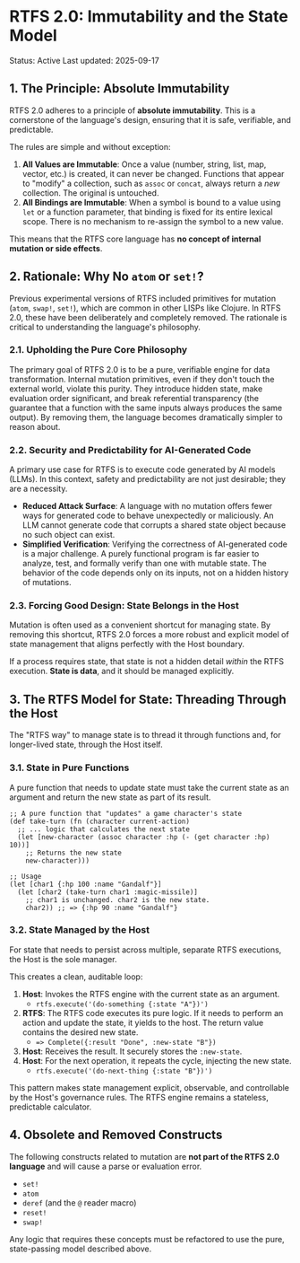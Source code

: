 # RTFS 2.0: Immutability and the State Model

Status: Active
Last updated: 2025-09-17

## 1. The Principle: Absolute Immutability

RTFS 2.0 adheres to a principle of **absolute immutability**. This is a cornerstone of the language's design, ensuring that it is safe, verifiable, and predictable.

The rules are simple and without exception:

1.  **All Values are Immutable**: Once a value (number, string, list, map, vector, etc.) is created, it can never be changed. Functions that appear to "modify" a collection, such as `assoc` or `concat`, always return a *new* collection. The original is untouched.
2.  **All Bindings are Immutable**: When a symbol is bound to a value using `let` or a function parameter, that binding is fixed for its entire lexical scope. There is no mechanism to re-assign the symbol to a new value.

This means that the RTFS core language has **no concept of internal mutation or side effects**.

## 2. Rationale: Why No `atom` or `set!`?

Previous experimental versions of RTFS included primitives for mutation (`atom`, `swap!`, `set!`), which are common in other LISPs like Clojure. In RTFS 2.0, these have been deliberately and completely removed. The rationale is critical to understanding the language's philosophy.

### 2.1. Upholding the Pure Core Philosophy

The primary goal of RTFS 2.0 is to be a pure, verifiable engine for data transformation. Internal mutation primitives, even if they don't touch the external world, violate this purity. They introduce hidden state, make evaluation order significant, and break referential transparency (the guarantee that a function with the same inputs always produces the same output). By removing them, the language becomes dramatically simpler to reason about.

### 2.2. Security and Predictability for AI-Generated Code

A primary use case for RTFS is to execute code generated by AI models (LLMs). In this context, safety and predictability are not just desirable; they are a necessity.

-   **Reduced Attack Surface**: A language with no mutation offers fewer ways for generated code to behave unexpectedly or maliciously. An LLM cannot generate code that corrupts a shared state object because no such object can exist.
-   **Simplified Verification**: Verifying the correctness of AI-generated code is a major challenge. A purely functional program is far easier to analyze, test, and formally verify than one with mutable state. The behavior of the code depends only on its inputs, not on a hidden history of mutations.

### 2.3. Forcing Good Design: State Belongs in the Host

Mutation is often used as a convenient shortcut for managing state. By removing this shortcut, RTFS 2.0 forces a more robust and explicit model of state management that aligns perfectly with the Host boundary.

If a process requires state, that state is not a hidden detail *within* the RTFS execution. **State is data**, and it should be managed explicitly.

## 3. The RTFS Model for State: Threading Through the Host

The "RTFS way" to manage state is to thread it through functions and, for longer-lived state, through the Host itself.

### 3.1. State in Pure Functions

A pure function that needs to update state must take the current state as an argument and return the new state as part of its result.

```rtfs
;; A pure function that "updates" a game character's state
(def take-turn (fn (character current-action)
  ;; ... logic that calculates the next state
  (let [new-character (assoc character :hp (- (get character :hp) 10))]
    ;; Returns the new state
    new-character)))

;; Usage
(let [char1 {:hp 100 :name "Gandalf"}]
  (let [char2 (take-turn char1 :magic-missile)]
    ;; char1 is unchanged. char2 is the new state.
    char2)) ;; => {:hp 90 :name "Gandalf"}
```

### 3.2. State Managed by the Host

For state that needs to persist across multiple, separate RTFS executions, the Host is the sole manager.

This creates a clean, auditable loop:

1.  **Host**: Invokes the RTFS engine with the current state as an argument.
    -   `rtfs.execute('(do-something {:state "A"})')`
2.  **RTFS**: The RTFS code executes its pure logic. If it needs to perform an action and update the state, it yields to the host. The return value contains the desired new state.
    -   `=> Complete({:result "Done", :new-state "B"})`
3.  **Host**: Receives the result. It securely stores the `:new-state`.
4.  **Host**: For the next operation, it repeats the cycle, injecting the new state.
    -   `rtfs.execute('(do-next-thing {:state "B"})')`

This pattern makes state management explicit, observable, and controllable by the Host's governance rules. The RTFS engine remains a stateless, predictable calculator.

## 4. Obsolete and Removed Constructs

The following constructs related to mutation are **not part of the RTFS 2.0 language** and will cause a parse or evaluation error.

-   `set!`
-   `atom`
-   `deref` (and the `@` reader macro)
-   `reset!`
-   `swap!`

Any logic that requires these concepts must be refactored to use the pure, state-passing model described above.
